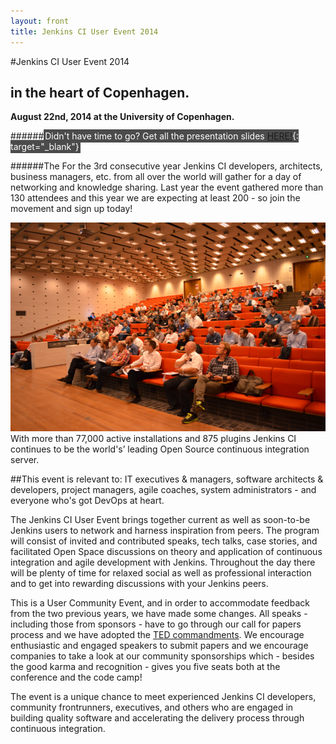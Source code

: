 ```yaml
---
layout: front
title: Jenkins CI User Event 2014
---
```

#Jenkins CI User Event 2014

## in the heart of Copenhagen.

__August 22nd, 2014 at the University of Copenhagen.__

######<span style="background:#4b4b4b; color:#FFFFFF; padding:2px;">Didn't have time to go? Get all the presentation slides [HERE!](https://github.com/JCICPH/jcicph14/tree/master/Presentations){: target="_blank"}</span>

######The For the 3rd consecutive year Jenkins CI developers, architects, business managers, etc. from all over the world will gather for a day of networking and knowledge sharing. Last year the event gathered more than 130 attendees and this year we are expecting at least 200 - so join the movement and sign up today!

<a href="https://plus.google.com/photos/112243565708972138490/albums/5922621584844676529" target="_blank">
<img src="/images/jci2014.png" class="stdright" style="width:500."></a>
With more than 77,000 active installations and 875 plugins Jenkins CI continues to be the world's’ leading Open Source continuous integration server.

##This event is relevant to:
IT executives & managers, software architects & developers, project managers, agile coaches, system administrators - and everyone who's got DevOps at heart.

The Jenkins CI User Event brings together current as well as soon-to-be Jenkins users to network and harness inspiration from peers. The program will consist of invited and contributed speaks, tech talks, case stories, and facilitated Open Space discussions on theory and application of continuous integration and agile development with Jenkins. Throughout the day there will be plenty of time for relaxed social as well as professional interaction and to get into rewarding discussions with your Jenkins peers.

This is a User Community Event, and in order to accommodate feedback from the two previous years, we have made some changes. All speaks - including those from sponsors - have to go through our call for papers process and we have adopted the [TED commandments](/program). We encourage enthusiastic and engaged speakers to submit papers and we encourage companies to take a look at our community sponsorships which - besides the good karma and recognition - gives you five seats both at the conference and the code camp!

The event is a unique chance to meet experienced Jenkins CI developers, community frontrunners, executives, and others who are engaged in building quality software and accelerating the delivery process through continuous integration.
